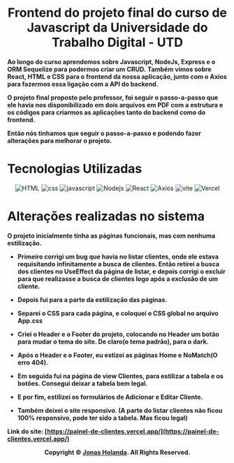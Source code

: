 <div align="center">

# Frontend do projeto final do curso de Javascript da Universidade do Trabalho Digital - UTD

</div>

**Ao longo do curso aprendemos sobre Javascript, NodeJs, Express e o ORM Sequelize para podermos criar um CRUD.** 
**Também vimos sobre React, HTML e CSS para o frontend da nossa aplicação, junto com o Axios para fazermos essa ligação com a API do backend.**

**O projeto final proposto pelo professor, foi seguir o passo-a-passo que ele havia nos disponibilizado em dois arquivos em PDF com a estrutura e os códigos para criarmos as aplicações tanto do backend como do frontend.**

**Então nós tinhamos que seguir o passo-a-passo e podendo fazer alterações para melhorar o projeto.**

# Tecnologias Utilizadas

<div align="center">

![HTML](https://img.shields.io/badge/HTML5-E34F26?style=for-the-badge&logo=html5&logoColor=white) ![css](https://img.shields.io/badge/CSS3-1572B6?style=for-the-badge&logo=css3&logoColor=white) ![javascript](https://img.shields.io/badge/JavaScript-323330?style=for-the-badge&logo=javascript&logoColor=F7DF1E) ![Nodejs](https://img.shields.io/badge/Node%20js-339933?style=for-the-badge&logo=nodedotjs&logoColor=white) ![React](https://img.shields.io/badge/React-20232A?style=for-the-badge&logo=react&logoColor=61DAFB) ![Axios](https://img.shields.io/badge/axios-671ddf?&style=for-the-badge&logo=axios&logoColor=white) ![vite](https://img.shields.io/badge/Vite-B73BFE?style=for-the-badge&logo=vite&logoColor=FFD62E) ![Vercel](https://img.shields.io/badge/Vercel-000000?style=for-the-badge&logo=vercel&logoColor=white) 

</div>

# Alterações realizadas no sistema
**O projeto inicialmente tinha as páginas funcionais, mas com nenhuma estilização.**

- **Primeiro corrigi um bug que havia no listar clientes, onde ele estava requisitando infinitamente a busca de clientes. Então retirei a busca dos clientes no UseEffect da página de listar, e depois corrigi o excluir para que realizasse a busca de clientes logo após a exclusão de um cliente.**

- **Depois fui para a parte da estilização das páginas.**
- **Separei o CSS para cada página, e coloquei o CSS global no arquivo App.css**
- **Criei o Header e o Footer do projeto, colocando no Header um botão para mudar o tema do site. De claro(o tema padrão), para o dark.**
- **Após o Header e o Footer, eu estizei as páginas Home e NoMatch(O erro 404).**
- **Em seguida fui na página de view Clientes, para estilizar a tabela e os botões. Consegui deixar a tabela bem legal.**
- **E por fim, estilizei os formulários de Adicionar e Editar Cliente.**
- **Também deixei o site responsivo. (A parte do listar clientes não ficou 100% responsivo, pode ter sido a tabela. Mas ficou legal)**


**Link do site: [https://painel-de-clientes.vercel.app/](https://painel-de-clientes.vercel.app/)**

<p align="center">
    <strong>Copyright © <a href="https://github.com/jonas-holanda" target="_blank">Jonas Holanda</a>. All Rights Reserved.</strong>
</p>